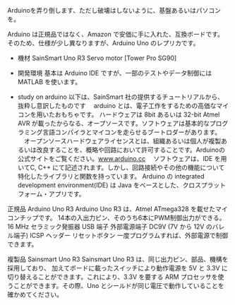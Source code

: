 Arduinoを弄り倒します、ただし破壊はしないように、基盤あるいはパソコンを。

Arduino は正規品ではなく、Amazon で安価に手に入れた、互換ボードです。
そのため、仕様が少し異なりますが、Arduino Uno のレプリカです。

 - 機材
   SainSmart Uno R3
   Servo motor [Tower Pro SG90]
 - 開発環境
基本は Arduino IDE ですが、一部のテストやデータ制御には MATLAB を使います。

 - study on arduino
以下は、SainSmart 社の提供するチュートリアルから、抜粋し意訳したものです
　arduino とは、電子工作をするための高価なマイコンを用いたおもちゃです。
ハードウェアは 8bit あるいは 32-bit Atmel AVR が載ったからなる、オープソースです。ソフトウェアは基本的なプログラミング言語コンパイラとマイコンを走らせるブートロダーがあります。
　オープンソースハードウェアライセンスとは、組織あるいは個人が複製あるいは改良することを、概略や回路において許可することです。Arduinoの公式サイトをご覧ください。www.arduino.cc
　ソフトウェアは、IDE を用いてC, C++ にて記述されます。しかし、回路接続やその他の機能について特化したライブラリと関数を持っています。
Arduino の integrated development environment(IDE) は Java をベースとした、クロスプラットフォーム・アプリです。

正規品 Arduino Uno R3
Arduino Uno R3 は、Atmel ATmega328 を載せたマイコンチップです。
	14本の入出力ピン、そのうち6本にPWM制御出力ができる。
	16 MHz セラミック発振器
	USB 端子
	外部電源端子 DC9V (7V から 12V のバレル端子)
	ICSP ヘッダー
	リセットボタン
一度プログラムすれば、外部電源で制御できます。

複製品 Sainsmart Uno R3
Sainsmart Uno R3 は、同じ出力ピン、部品、機構を採用しており、
加えてボードに載ったスイッチにより動作電源を 5V と 3.3V に切り替えることができます。これにより、3.3V を要する ARM プロセッサを使うことができます。その際、Uno とシールドが同じ電圧で動作していることを確かめてください。
